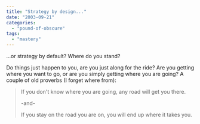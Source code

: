```yaml
---
title: "Strategy by design..."
date: "2003-09-21"
categories: 
  - "pound-of-obscure"
tags: 
  - "mastery"
---
```


...or strategy by default? Where do you stand?  
  
Do things just happen to you, are you just along for the ride? Are you getting where you want to go, or are you simply getting where you are going? A couple of old proverbs (I forget where from):  

> If you don't know where you are going, any road will get you there.  
>   
> \-and- 
>   
> If you stay on the road you are on, you will end up where it takes you.
